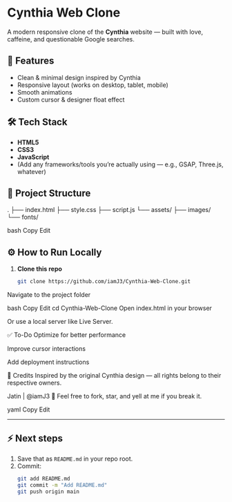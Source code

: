 # Cynthia Web Clone

A modern responsive clone of the **Cynthia** website — built with love, caffeine, and questionable Google searches.

## 🚀 Features

- Clean & minimal design inspired by Cynthia
- Responsive layout (works on desktop, tablet, mobile)
- Smooth animations
- Custom cursor & designer float effect

## 🛠️ Tech Stack

- **HTML5**
- **CSS3**
- **JavaScript**
- (Add any frameworks/tools you’re actually using — e.g., GSAP, Three.js, whatever)

## 📂 Project Structure

.
├── index.html
├── style.css
├── script.js
└── assets/
├── images/
└── fonts/

bash
Copy
Edit

## ⚙️ How to Run Locally

1. **Clone this repo**
   ```bash
   git clone https://github.com/iamJ3/Cynthia-Web-Clone.git
Navigate to the project folder

bash
Copy
Edit
cd Cynthia-Web-Clone
Open index.html in your browser

Or use a local server like Live Server.

✅ To-Do
 Optimize for better performance

 Improve cursor interactions

 Add deployment instructions

💖 Credits
Inspired by the original Cynthia design — all rights belong to their respective owners.

Jatin | @iamJ3 🚀
Feel free to fork, star, and yell at me if you break it.

yaml
Copy
Edit

---

## ⚡ Next steps

1. Save that as `README.md` in your repo root.
2. Commit:
   ```bash
   git add README.md
   git commit -m "Add README.md"
   git push origin main
